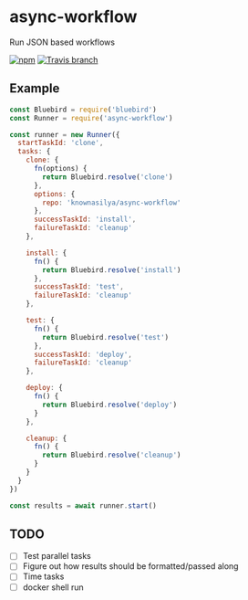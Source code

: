 # async-workflow

Run JSON based workflows

[![npm](https://img.shields.io/npm/v/async-workflow.svg?maxAge=2592000?style=flat-square)](http://npmjs.com/package/async-workflow)
[![Travis branch](https://img.shields.io/travis/knownasilya/async-workflow/master.svg?maxAge=2592000?style=flat-square)](https://travis-ci.org/knownasilya/async-workflow)

## Example

```js
const Bluebird = require('bluebird')
const Runner = require('async-workflow')

const runner = new Runner({
  startTaskId: 'clone',
  tasks: {
    clone: {
      fn(options) {
        return Bluebird.resolve('clone')
      },
      options: {
        repo: 'knownasilya/async-workflow'
      },
      successTaskId: 'install',
      failureTaskId: 'cleanup'
    },

    install: {
      fn() {
        return Bluebird.resolve('install')
      },
      successTaskId: 'test',
      failureTaskId: 'cleanup'
    },

    test: {
      fn() {
        return Bluebird.resolve('test')
      },
      successTaskId: 'deploy',
      failureTaskId: 'cleanup'
    },

    deploy: {
      fn() {
        return Bluebird.resolve('deploy')
      }
    },

    cleanup: {
      fn() {
        return Bluebird.resolve('cleanup')
      }
    }
  }
})

const results = await runner.start()
```

## TODO

- [ ] Test parallel tasks
- [ ] Figure out how results should be formatted/passed along
- [ ] Time tasks
- [ ] docker shell run

